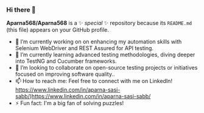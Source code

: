 ### Hi there 👋


**Aparna568/Aparna568** is a ✨ _special_ ✨ repository because its `README.md` (this file) appears on your GitHub profile.

- 🔭 I’m currently working on on enhancing my automation skills with Selenium WebDriver and REST Assured for API testing. 
- 🌱 I’m currently learning advanced testing methodologies, diving deeper into TestNG and Cucumber frameworks.
- 👯 I’m looking to collaborate on open-source testing projects or initiatives focused on improving software quality..
- 📫 How to reach me: Feel free to connect with me on LinkedIn! https://www.linkedin.com/in/aparna-sasi-sabb/)https://www.linkedin.com/in/aparna-sasi-sabb/
- ⚡ Fun fact: I'm a big fan of solving puzzles!
